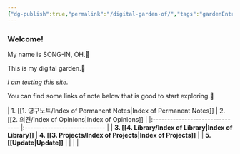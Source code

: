 ```yaml
---
{"dg-publish":true,"permalink":"/digital-garden-of/","tags":"gardenEntry","dgHomeLink":true,"dgPassFrontmatter":false}
---
```



### Welcome!

My name is SONG-IN, OH.🙂

This is my digital garden.🌼

_I am testing this site._

You can find some links of note below that is good to start exploring.🚀



| 1. [[1. 영구노트/Index of Permanent Notes|Index of Permanent Notes]] | 2. [[2. 의견/Index of Opinions|Index of Opinions]]     |
|:------------------------------- |:---------------------------- |
| **3. [[4. Library/Index of Library|Index of Library]]**     | **4. [[3. Projects/Index of Projects|Index of Projects]]** |
| **5. [[Update|Update]]**             |      |                                |                              |

